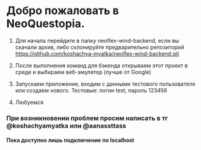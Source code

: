 # Добро пожаловать в NeoQuestopia.

1) Для начала перейдите в папку neoflex-wind-backend, если вы скачали архив, 
либо склонируйте предварительно репозиторий https://github.com/koshachya-myatka/neoflex-wind-backend.git

2) После выполнения команд для бэкенда открываем этот проект в среде и выбираем веб-эмулятор (лучше от Google)

3) Запускаем приложение, входим с данными тестового пользователя или создаем нового. Тестовые: 
логин test, пароль 123456

4) Любуемся

### При возникновении проблем просим написать в тг @koshachyamyatka или @aanassttass
#### Пока доступно лишь подключение по localhost